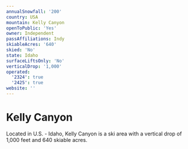 ```yaml
---
annualSnowfall: '200'
country: USA
mountain: Kelly Canyon
openToPublic: 'Yes'
owner: Independent
passAffiliations: Indy
skiableAcres: '640'
skied: 'No'
state: Idaho
surfaceLiftsOnly: 'No'
verticalDrop: '1,000'
operated:
  '2324': true
  '2425': true
website: ''
---
```



# Kelly Canyon

Located in U.S. - Idaho, Kelly Canyon is a ski area with a vertical drop of 1,000 feet and 640 skiable acres.

